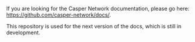 If you are looking for the Casper Network documentation, please go here: https://github.com/casper-network/docs/.

This repository is used for the next version of the docs, which is still in development.
